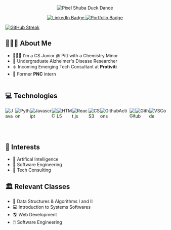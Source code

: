 <div id="header" align="center">

![Pixel Shuba Duck Dance](https://i.makeagif.com/media/6-26-2021/2mElPC.gif)


   <div id="badges">
    <a href="https://www.linkedin.com/in/patelpratham11/">
      <img src="https://img.shields.io/badge/LinkedIn-9cf?style=for-the-badge&logo=linkedin&logoColor=white" alt="LinkedIn Badge"/>
    </a>
    <a href="https://prathampatel.netlify.app">
      <img src="https://img.shields.io/badge/Website-black?style=for-the-badge&logo=About.me&logoColor=white" alt="Portfolio Badge"/>
    </a>
  </div>
</div>

[![GitHub Streak](https://streak-stats.demolab.com?user=patelpratham11&theme=ads-juicy-fresh&hide_border=true&border_radius=4.6)](https://git.io/streak-stats)

## 🧔🏽‍♂️ About Me 

- 👨🏾‍💻 I'm a CS Junior @ Pitt with a Chemistry Minor
- 🔬 Undergraduate Alzheimer's Disease Researcher
- ✈️ Incoming Emerging Tech Consultant at **Protiviti**
- 🏦 Former **PNC** intern 
<br><br>
## 💻 Technologies
<div style="display:flex">
<img alt="Java" src="https://img.shields.io/badge/Java-ED8B00?style=for-the-badge&logo=java&logoColor=white">
<img alt="Python" src="https://img.shields.io/badge/Python-FFD43B?style=for-the-badge&logo=python&logoColor=blue">
<img alt="Javascript" src="https://img.shields.io/badge/JavaScript-323330?style=for-the-badge&logo=javascript&logoColor=F7DF1E">
<img alt="C" src="https://img.shields.io/badge/C-00599C?style=for-the-badge&logo=C&logoColor=white">
<img alt="HTML5" src="https://img.shields.io/badge/html5%20-%23E34F26.svg?&style=for-the-badge&logo=html5&logoColor=white"/>
<img alt="React.js" src="https://img.shields.io/badge/-ReactJs-61DAFB?logo=react&logoColor=white&style=for-the-badge"/>
<img alt="CSS3" src="https://img.shields.io/badge/css3%20-%231572B6.svg?&style=for-the-badge&logo=css3&logoColor=white"/>
<img alt="GithubActions" src="https://img.shields.io/badge/GitHub_Actions-2088FF?style=for-the-badge&logo=github-actions&logoColor=white">
<img alt="Git" src="https://img.shields.io/badge/GIT-E44C30?style=for-the-badge&logo=git&logoColor=white">
<img alt="Github" src="https://img.shields.io/badge/GitHub-100000?style=for-the-badge&logo=github&logoColor=white">
<img alt="VSCode" src="https://img.shields.io/badge/VSCode-0078D4?style=for-the-badge&logo=visual%20studio%20code&logoColor=white">
</div>

<br><br>
## 🤔 Interests
- 🤖 Artifical Intelligence
- 📸 Software Engineering
- 🧐 Tech Consulting

## 🏛️ Relevant Classes
- 🥇 Data Structures & Algorithms I and II
- 💻 Introduction to Systems Softwares
- 🌎 Web Development
- 🖱️ Software Engineering

